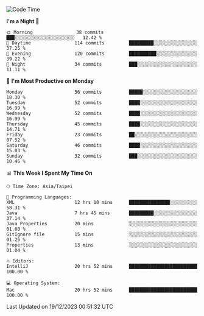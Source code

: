 <!--START_SECTION:waka-->
![Code Time](http://img.shields.io/badge/Code%20Time-766%20hrs%2010%20mins-blue)

**I'm a Night 🦉** 

```text
🌞 Morning                38 commits          ███░░░░░░░░░░░░░░░░░░░░░░   12.42 % 
🌆 Daytime                114 commits         █████████░░░░░░░░░░░░░░░░   37.25 % 
🌃 Evening                120 commits         ██████████░░░░░░░░░░░░░░░   39.22 % 
🌙 Night                  34 commits          ███░░░░░░░░░░░░░░░░░░░░░░   11.11 % 
```
📅 **I'm Most Productive on Monday** 

```text
Monday                   56 commits          █████░░░░░░░░░░░░░░░░░░░░   18.30 % 
Tuesday                  52 commits          ████░░░░░░░░░░░░░░░░░░░░░   16.99 % 
Wednesday                52 commits          ████░░░░░░░░░░░░░░░░░░░░░   16.99 % 
Thursday                 45 commits          ████░░░░░░░░░░░░░░░░░░░░░   14.71 % 
Friday                   23 commits          ██░░░░░░░░░░░░░░░░░░░░░░░   07.52 % 
Saturday                 46 commits          ████░░░░░░░░░░░░░░░░░░░░░   15.03 % 
Sunday                   32 commits          ███░░░░░░░░░░░░░░░░░░░░░░   10.46 % 
```


📊 **This Week I Spent My Time On** 

```text
🕑︎ Time Zone: Asia/Taipei

💬 Programming Languages: 
XML                      12 hrs 10 mins      ███████████████░░░░░░░░░░   58.31 % 
Java                     7 hrs 45 mins       █████████░░░░░░░░░░░░░░░░   37.14 % 
Java Properties          20 mins             ░░░░░░░░░░░░░░░░░░░░░░░░░   01.60 % 
GitIgnore file           15 mins             ░░░░░░░░░░░░░░░░░░░░░░░░░   01.25 % 
Properties               13 mins             ░░░░░░░░░░░░░░░░░░░░░░░░░   01.04 % 

🔥 Editors: 
IntelliJ                 20 hrs 52 mins      █████████████████████████   100.00 % 

💻 Operating System: 
Mac                      20 hrs 52 mins      █████████████████████████   100.00 % 
```


 Last Updated on 19/12/2023 00:51:32 UTC
<!--END_SECTION:waka-->
